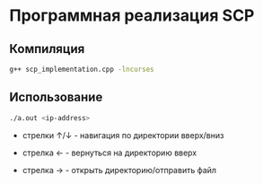 # Программная реализация SCP

## Компиляция

```bash
g++ scp_implementation.cpp -lncurses
```

## Использование

```bash
./a.out <ip-address>
```
- стрелки ↑/↓ - навигация по директории вверх/вниз

- стрелка ← - вернуться на директорию вверх

- стрелка → - открыть директорию/отправить файл
